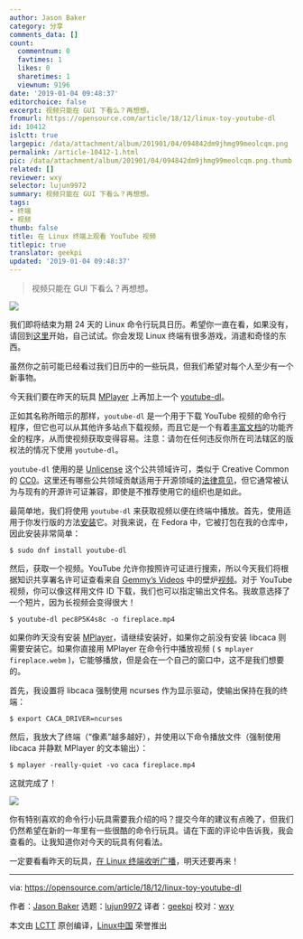 ```yaml
---
author: Jason Baker
category: 分享
comments_data: []
count:
  commentnum: 0
  favtimes: 1
  likes: 0
  sharetimes: 1
  viewnum: 9196
date: '2019-01-04 09:48:37'
editorchoice: false
excerpt: 视频只能在 GUI 下看么？再想想。
fromurl: https://opensource.com/article/18/12/linux-toy-youtube-dl
id: 10412
islctt: true
largepic: /data/attachment/album/201901/04/094842dm9jhmg99meolcqm.png
permalink: /article-10412-1.html
pic: /data/attachment/album/201901/04/094842dm9jhmg99meolcqm.png.thumb.jpg
related: []
reviewer: wxy
selector: lujun9972
summary: 视频只能在 GUI 下看么？再想想。
tags:
- 终端
- 视频
thumb: false
title: 在 Linux 终端上观看 YouTube 视频
titlepic: true
translator: geekpi
updated: '2019-01-04 09:48:37'
---
```



> 
> 视频只能在 GUI 下看么？再想想。
> 
> 
> 


![](/data/attachment/album/201901/04/094842dm9jhmg99meolcqm.png)


我们即将结束为期 24 天的 Linux 命令行玩具日历。希望你一直在看，如果没有，请回到[这里](https://opensource.com/article/18/12/linux-toy-boxes)开始，自己试试。你会发现 Linux 终端有很多游戏，消遣和奇怪的东西。


虽然你之前可能已经看过我们日历中的一些玩具，但我们希望对每个人至少有一个新事物。


今天我们要在昨天的玩具 [MPlayer](/article-10393-1.html) 上再加上一个 [youtube-dl](https://rg3.github.io/youtube-dl/)。


正如其名称所暗示的那样，`youtube-dl` 是一个用于下载 YouTube 视频的命令行程序，但它也可以从其他许多站点下载视频，而且它是一个有着[丰富文档](https://github.com/rg3/youtube-dl/blob/master/README.md#readme)的功能齐全的程序，从而使视频获取变得容易。注意：请勿在任何违反你所在司法辖区的版权法的情况下使用 `youtube-dl`。


`youtube-dl` 使用的是 [Unlicense](https://unlicense.org/) 这个公共领域许可，类似于 Creative Common 的 [CC0](https://creativecommons.org/share-your-work/public-domain/cc0/)。这里还有哪些公共领域贡献适用于开源领域的[法律意见](https://opensource.org/faq#public-domain)，但它通常被认为与现有的开源许可证兼容，即使是不推荐使用它的组织也是如此。


最简单地，我们将使用 `youtube-dl` 来获取视频以便在终端中播放。首先，使用适用于你发行版的方法[安装](https://github.com/rg3/youtube-dl/blob/master/README.md#installation)它。对我来说，在 Fedora 中，它被打包在我的仓库中，因此安装非常简单：



```
$ sudo dnf install youtube-dl
```

然后，获取一个视频。YouTube 允许你按照许可证进行搜索，所以今天我们将根据知识共享署名许可证查看来自 [Gemmy’s Videos](https://www.youtube.com/channel/UCwwaepmpWZVDd605MIRC20A) 中的壁炉[视频](https://www.youtube.com/watch?v=pec8P5K4s8c)。对于 YouTube 视频，你可以像这样用文件 ID 下载，我们也可以指定输出文件名。我故意选择了一个短片，因为长视频会变得很大！



```
$ youtube-dl pec8P5K4s8c -o fireplace.mp4
```

如果你昨天没有安装 [MPlayer](/article-10393-1.html)，请继续安装好，如果你之前没有安装 libcaca 则需要安装它。如果你直接用 MPlayer 在命令行中播放视频 ( `$ mplayer fireplace.webm` )，它能够播放，但是会在一个自己的窗口中，这不是我们想要的。


首先，我设置将 libcaca 强制使用 ncurses 作为显示驱动，使输出保持在我的终端：



```
$ export CACA_DRIVER=ncurses
```

然后，我放大了终端（“像素”越多越好），并使用以下命令播放文件（强制使用 libcaca 并静默 MPlayer 的文本输出）：



```
$ mplayer -really-quiet -vo caca fireplace.mp4
```

这就完成了！


![](/data/attachment/album/201901/04/094914tv4ke83ellhlaymk.gif)


你有特别喜欢的命令行小玩具需要我介绍的吗？提交今年的建议有点晚了，但我们仍然希望在新的一年里有一些很酷的命令行玩具。请在下面的评论中告诉我，我会查看的。让我知道你对今天的玩具有何看法。


一定要看看昨天的玩具，[在 Linux 终端收听广播](/article-10393-1.html)，明天还要再来！




---


via: <https://opensource.com/article/18/12/linux-toy-youtube-dl>


作者：[Jason Baker](https://opensource.com/users/jason-baker) 选题：[lujun9972](https://github.com/lujun9972) 译者：[geekpi](https://github.com/geekpi) 校对：[wxy](https://github.com/wxy)


本文由 [LCTT](https://github.com/LCTT/TranslateProject) 原创编译，[Linux中国](https://linux.cn/) 荣誉推出